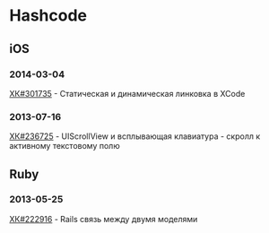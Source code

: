 # Hashcode

## iOS

### 2014-03-04

[ХК#301735](http://hashcode.ru/questions/301735/%D1%81%D1%82%D0%B0%D1%82%D0%B8%D1%87%D0%B5%D1%81%D0%BA%D0%B0%D1%8F-%D0%B8-%D0%B4%D0%B8%D0%BD%D0%B0%D0%BC%D0%B8%D1%87%D0%B5%D1%81%D0%BA%D0%B0%D1%8F-%D0%BB%D0%B8%D0%BD%D0%BA%D0%BE%D0%B2%D0%BA%D0%B0-%D0%B2-xcode) - Статическая и динамическая линковка в XCode

### 2013-07-16

[ХК#236725](http://hashcode.ru/questions/236725/objective-c-uiscrollview-%D0%B8-%D0%B2%D1%81%D0%BF%D0%BB%D1%8B%D0%B2%D0%B0%D1%8E%D1%89%D0%B0%D1%8F-%D0%BA%D0%BB%D0%B0%D0%B2%D0%B8%D0%B0%D1%82%D1%83%D1%80%D0%B0-%D1%81%D0%BA%D1%80%D0%BE%D0%BB%D0%BB-%D0%BA-%D0%B0%D0%BA%D1%82%D0%B8%D0%B2%D0%BD%D0%BE%D0%BC%D1%83-%D1%82%D0%B5%D0%BA%D1%81%D1%82%D0%BE%D0%B2%D0%BE%D0%BC%D1%83-%D0%BF%D0%BE%D0%BB%D1%8E) - UIScrollView и всплывающая клавиатура - скролл к активному текстовому полю

## Ruby

### 2013-05-25

[ХК#222916](http://hashcode.ru/questions/222916/ruby-on-rails-rails-%D1%81%D0%B2%D1%8F%D0%B7%D1%8C-%D0%BC%D0%B5%D0%B6%D0%B4%D1%83-%D0%B4%D0%B2%D1%83%D0%BC%D1%8F-%D0%BC%D0%BE%D0%B4%D0%B5%D0%BB%D1%8F%D0%BC%D0%B8) - Rails связь между двумя моделями



